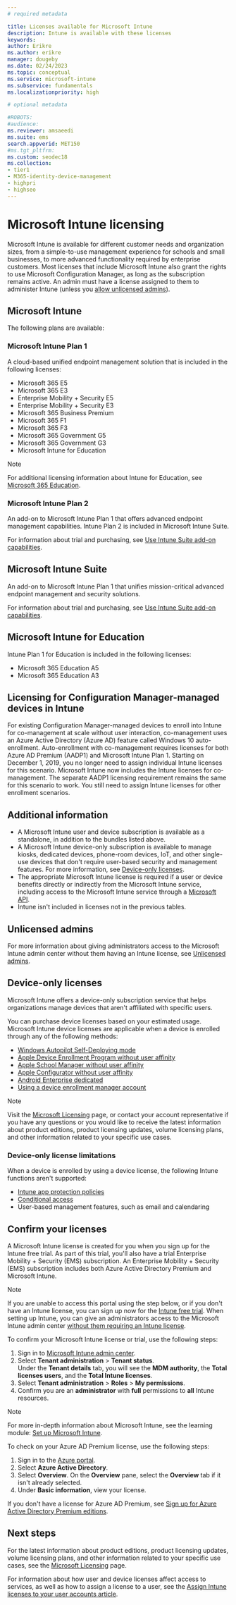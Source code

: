 ```yaml
---
# required metadata

title: Licenses available for Microsoft Intune
description: Intune is available with these licenses
keywords:
author: Erikre
ms.author: erikre
manager: dougeby
ms.date: 02/24/2023
ms.topic: conceptual
ms.service: microsoft-intune
ms.subservice: fundamentals
ms.localizationpriority: high

# optional metadata

#ROBOTS:
#audience:
ms.reviewer: amsaeedi
ms.suite: ems
search.appverid: MET150
#ms.tgt_pltfrm:
ms.custom: seodec18
ms.collection:
- tier1
- M365-identity-device-management
- highpri
- highseo
---
```


# Microsoft Intune licensing

Microsoft Intune is available for different customer needs and organization sizes, from a simple-to-use management experience for schools and small businesses, to more advanced functionality required by enterprise customers. Most licenses that include Microsoft Intune also grant the rights to use Microsoft Configuration Manager, as long as the subscription remains active. An admin must have a license assigned to them to administer Intune (unless you [allow unlicensed admins](unlicensed-admins.md)).

## Microsoft Intune

The following plans are available:

### Microsoft Intune Plan 1

A cloud-based unified endpoint management solution that is included in the following licenses:

- Microsoft 365 E5
- Microsoft 365 E3
- Enterprise Mobility + Security E5
- Enterprise Mobility + Security E3
- Microsoft 365 Business Premium
- Microsoft 365 F1
- Microsoft 365 F3
- Microsoft 365 Government G5
- Microsoft 365 Government G3
- Microsoft Intune for Education

> [!NOTE]
> For additional licensing information about Intune for Education, see [Microsoft 365 Education](/office365/servicedescriptions/office-365-platform-service-description/microsoft-365-education).

### Microsoft Intune Plan 2

An add-on to Microsoft Intune Plan 1 that offers advanced endpoint management capabilities. Intune Plan 2 is included in Microsoft Intune Suite.

For information about trial and purchasing, see [Use Intune Suite add-on capabilities](intune-add-ons.md).

## Microsoft Intune Suite

An add-on to Microsoft Intune Plan 1 that unifies mission-critical advanced endpoint management and security solutions.

For information about trial and purchasing, see [Use Intune Suite add-on capabilities](intune-add-ons.md).

## Microsoft Intune for Education

Intune Plan 1 for Education is included in the following licenses:

- Microsoft 365 Education A5
- Microsoft 365 Education A3

## Licensing for Configuration Manager-managed devices in Intune

For existing Configuration Manager-managed devices to enroll into Intune for co-management at scale without user interaction, co-management uses an Azure Active Directory (Azure AD) feature called Windows 10 auto-enrollment. Auto-enrollment with co-management requires licenses for both Azure AD Premium (AADP1) and Microsoft Intune Plan 1. Starting on December 1, 2019, you no longer need to assign individual Intune licenses for this scenario. Microsoft Intune now includes the Intune licenses for co-management. The separate AADP1 licensing requirement remains the same for this scenario to work. You still need to assign Intune licenses for other enrollment scenarios.

## Additional information

- A Microsoft Intune user and device subscription is available as a standalone, in addition to the bundles listed above.
- A Microsoft Intune device-only subscription is available to manage kiosks, dedicated devices, phone-room devices, IoT, and other single-use devices that don't require user-based security and management features. For more information, see [Device-only licenses](../fundamentals/licenses.md#device-only-licenses).
- The appropriate Microsoft Intune license is required if a user or device benefits directly or indirectly from the Microsoft Intune service, including access to the Microsoft Intune service through a [Microsoft API](/legal/microsoft-apis/terms-of-use).
- Intune isn't included in licenses not in the previous tables.

## Unlicensed admins

For more information about giving administrators access to the Microsoft Intune admin center without them having an Intune license, see [Unlicensed admins](unlicensed-admins.md).

## Device-only licenses

Microsoft Intune offers a device-only subscription service that helps organizations manage devices that aren't affiliated with specific users. 

You can purchase device licenses based on your estimated usage. Microsoft Intune device licenses are applicable when a device is enrolled through any of the following methods:

- [Windows Autopilot Self-Deploying mode](/windows/deployment/windows-autopilot/self-deploying)
- [Apple Device Enrollment Program without user affinity](../enrollment/device-enrollment-program-enroll-ios.md)
- [Apple School Manager without user affinity](../enrollment/apple-school-manager-set-up-ios.md)
- [Apple Configurator without user affinity](../enrollment/apple-configurator-enroll-ios.md)
- [Android Enterprise dedicated](../enrollment/android-kiosk-enroll.md)
- [Using a device enrollment manager account](../enrollment/device-enrollment-manager-enroll.md)

> [!NOTE]
> Visit the [Microsoft Licensing](https://www.microsoft.com/licensing/default) page, or contact your account representative if you have any questions or you would like to receive the latest information about product editions, product licensing updates, volume licensing plans, and other information related to your specific use cases.

### Device-only license limitations

When a device is enrolled by using a device license, the following Intune functions aren't supported:

- [Intune app protection policies](../apps/app-protection-policy.md)
- [Conditional access](../protect/conditional-access.md)
- User-based management features, such as email and calendaring

## Confirm your licenses

A Microsoft Intune license is created for you when you sign up for the Intune free trial. As part of this trial, you'll also have a trial Enterprise Mobility + Security (EMS) subscription. An Enterprise Mobility + Security (EMS) subscription includes both Azure Active Directory Premium and Microsoft Intune.

> [!NOTE]
> If you are unable to access this portal using the step below, or if you don't have an Intune license, you can sign up now for the [Intune free trial](./free-trial-sign-up.md). When setting up Intune, you can give an administrators access to the Microsoft Intune admin center [without them requiring an Intune license](./unlicensed-admins.md).

To confirm your Microsoft Intune license or trial, use the following steps:

1. Sign in to [Microsoft Intune admin center](https://go.microsoft.com/fwlink/?linkid=2109431).
2. Select **Tenant administration** > **Tenant status**.<br>
   Under the **Tenant details** tab, you will see the **MDM authority**, the **Total licenses users**, and the **Total Intune licenses**.
3. Select **Tenant administration** > **Roles** > **My permissions**.
4. Confirm you are an **administrator** with **full** permissions to **all** Intune resources.

> [!NOTE]
> For more in-depth information about Microsoft Intune, see the learning module: [Set up Microsoft Intune](/training/modules/set-up-microsoft-intune?azure-portal=true).

To check on your Azure AD Premium license, use the following steps:

1. Sign in to the [Azure portal](https://portal.azure.com).
2. Select **Azure Active Directory**.
3. Select **Overview**. On the **Overview** pane, select the **Overview** tab if it isn't already selected.
4. Under **Basic information**, view your license.

If you don't have a license for Azure AD Premium, see [Sign up for Azure Active Directory Premium editions](/azure/active-directory/fundamentals/active-directory-get-started-premium).

## Next steps

For the latest information about product editions, product licensing updates, volume licensing plans, and other information related to your specific use cases, see the [Microsoft Licensing](https://www.microsoft.com/licensing/default) page.  

For information about how user and device licenses affect access to services, as well as how to assign a license to a user, see the [Assign Intune licenses to your user accounts article](licenses-assign.md).
